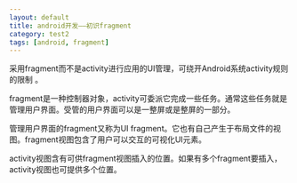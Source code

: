 ```yaml
---
layout: default
title: android开发——初识fragment
category: test2
tags: [android, fragment]
---
```


采用fragment而不是activity进行应用的UI管理，可绕开Android系统activity规则的限制 。

fragment是一种控制器对象，activity可委派它完成一些任务。通常这些任务就是管理用户界面。受管的用户界面可以是一整屏或是整屏的一部分。

 管理用户界面的fragment又称为UI fragment。它也有自己产生于布局文件的视图。fragment视图包含了用户可以交互的可视化UI元素。

 activity视图含有可供fragment视图插入的位置。如果有多个fragment要插入，activity视图也可提供多个位置。